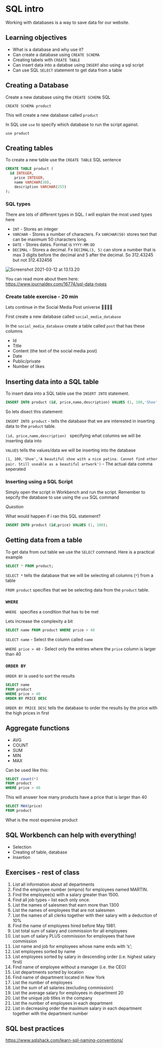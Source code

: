# SQL intro

Working with databases is a way to save data for our website. 



## Learning objectives

- What is a database and why use it?
- Can create a database using `CREATE SCHEMA`
- Creating tabels with `CREATE TABLE`
- Can insert data into a databse using `INSERT` also using a sql script
- Can use SQL `SELECT` statement to get data from a table



## Creating a Database

Create a new database using the  `CREATE SCHEMA` SQL

 `CREATE SCHEMA product`

This will create a new database called `product`



In SQL  use `use` to specify which database to run the script against.

`use product`



## Creating tables

To create a new table use the `CREATE TABLE` SQL sentence

```sql
CREATE TABLE product (	
  id INTEGER,
	price INTEGER, 
	name VARCHAR(30), 
	description VARCHAR(255)
); 
```



### SQL types

There are lots of different types in SQL. I will explain the most used types here

- `INT` - Stores an integer
- `VARCHAR` - Stores a number of characters. Fx `VARCHAR(50)` stores text that can be maximum 50 characters long.
- `DATE` - Stores dates. Format is  `YYYY-MM-DD`
- `DECIMAL` - Stores a decimal. Fx `DECIMAL(3, 5)` can store a number that is max 3 digits before the decimal and 5 after the decimal. So 312.43245 but not 312.432456



![Screenshot 2021-03-12 at 13.13.20](assets/sql-types.png)

You can read more about them here: https://www.journaldev.com/16774/sql-data-types



### Create table exercise - 20 min

Lets continue in the Social Media Post universe 👩‍💻👨‍💻

First create a new database called `social_media_database`

In the `social_media_database` create a table called `post` that has these columns

- Id
- Title
- Content (the text of the social media post)
- Date
- Public/private 
- Number of likes



## Inserting data into a SQL table

To insert data into a SQL table use the `INSERT INTO` statement. 

```sql
INSERT INTO product (id, price,name,description) VALUES (1, 100,'Shoe','A beautiful shoe with a nice patina. Cannot find other pair. Still useable as a beautiful artwork');
```

So lets disect this statement:

`INSERT INTO product` - tells the database that we are interested in inserting data to the `product` table.

`(id, price,name,description) ` specifying what columns we will be inserting data into

`VALUES` tells the values/data we will be inserting into the database

`(1, 100,'Shoe','A beautiful shoe with a nice patina. Cannot find other pair. Still useable as a beautiful artwork')` - The actual data comma seperated



### Inserting using a SQL Script

Simply open the script in Workbench and run the script. Remember to sepcify the database to use using the `use` SQL command



*Question*

What would happen if i ran this SQL statement?

```sql
INSERT INTO product (id,price) VALUES (1, 100);
```



## Getting data from a table

To get data from out table we use the `SELECT` command. Here is a practical example

```sql
SELECT * FROM product;
```

`SELECT *` tells the database that we will be selecting all columns (`*`) from a table

`FROM product` specifies that we be selecting data from the `product` table. 



### `WHERE`

`WHERE ` specifies a condition that has to be met

Lets increase the complexity a bit

```sql
SELECT name FROM product WHERE price > 40
```

`SELECT name` - Select the column called `name`

`WHERE price > 40` - Select only the entries where the `price` column is larger than 40



### `ORDER BY`

`ORDER BY` is used to sort the results

```sql
SELECT name 
FROM product 
WHERE price > 40 
ORDER BY PRICE DESC
```

`ORDER BY PRICE DESC` tells the database to order the results by the price with the high prices in first



## Aggregate functions

- AVG
- COUNT
- SUM
- MIN
- MAX



Can be used like this:

```sql
SELECT count(*) 
FROM product 
WHERE price > 40 
```

This will answer how many products have a price that is larger than 40



```sql
SELECT MAX(price) 
FROM product 
```

What is the most expensive product



## SQL Workbench can help with everything!

- Selection
- Creating of table, database
- Insertion



## Exercises - rest of class





1. List all information about all departments
2. Find the employee number (empno) for employees named MARTIN.
3. Find the employee(s) with a salary greater than 1500.
4. Find all job types – list each only once.
5. List the names of salesmen that earn more than 1300
6. List the names of employees that are not salesmen
7. List the names of all clerks together with their salary with a deduction of 10%
8. Find the name of employees hired before May 1981.
9. List total sum of salary and commission for all employees
10. List sum of salary PLUS commission for employees that have commission
11. List name and job for employees whose name ends with ‘s’;
12. List employees sorted by name
13. List employees sorted by salary in descending order (i.e. highest salary first)
14. Find name of employee without a manager (i.e. the CEO)
15. List departments sorted by location
16. Find name of department located in New York
17. List the number of employees
18. List the sum of all salaries (excluding commission)
19. List the average salary for employees in department 20
20. List the unique job titles in the company
21. List the number of employees in each department
22. List in decreasing order the maximum salary in each department together with the department number



## SQL best practices

https://www.sqlshack.com/learn-sql-naming-conventions/